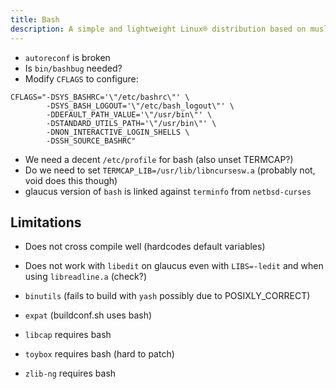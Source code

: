 ```yaml
---
title: Bash
description: A simple and lightweight Linux® distribution based on musl libc and toybox
---
```


- `autoreconf` is broken
- Is `bin/bashbug` needed?
- Modify `CFLAGS` to configure:
```
CFLAGS="-DSYS_BASHRC='\"/etc/bashrc\"' \
        -DSYS_BASH_LOGOUT='\"/etc/bash_logout\"' \
        -DDEFAULT_PATH_VALUE='\"/usr/bin\"' \
        -DSTANDARD_UTILS_PATH='\"/usr/bin\"' \
        -DNON_INTERACTIVE_LOGIN_SHELLS \
        -DSSH_SOURCE_BASHRC"
```
- We need a decent `/etc/profile` for bash (also unset TERMCAP?)
- Do we need to set `TERMCAP_LIB=/usr/lib/libncursesw.a` (probably not, void does this though)
- glaucus version of `bash` is linked against `terminfo` from `netbsd-curses`

## Limitations
- Does not cross compile well (hardcodes default variables)
- Does not work with `libedit` on glaucus even with `LIBS=-ledit` and when using `libreadline.a` (check?)

- `binutils` (fails to build with `yash` possibly due to POSIXLY_CORRECT)
- `expat` (buildconf.sh uses bash)
- `libcap` requires bash
- `toybox` requires bash (hard to patch)
- `zlib-ng` requires bash
